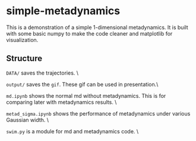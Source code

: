 # simple-metadynamics

This is a demonstration of a simple 1-dimensional metadynamics. It is built with some basic numpy to make the code cleaner and matplotlib for visualization.

## Structure

`DATA/` saves the trajectories. \

`output/` saves the `gif`. These gif can be used in presentation.\

`md.ipynb` shows the normal md without metadynamics. This is for comparing later with metadynamics results. \

`metad_sigma.ipynb` shows the performance of metadynamics under various Gaussian width. \

`swim.py` is a module for md and metadynamics code. \

